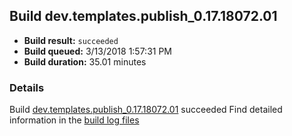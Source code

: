 ## Build dev.templates.publish_0.17.18072.01
- **Build result:** `succeeded`
- **Build queued:** 3/13/2018 1:57:31 PM
- **Build duration:** 35.01 minutes
### Details
Build [dev.templates.publish_0.17.18072.01](https://winappstudio.visualstudio.com/web/build.aspx?pcguid=a4ef43be-68ce-4195-a619-079b4d9834c2&builduri=vstfs%3a%2f%2f%2fBuild%2fBuild%2f25257) succeeded
Find detailed information in the [build log files](https://uwpctdiags.blob.core.windows.net/buildlogs/dev.templates.publish_0.17.18072.01_logs.zip)
